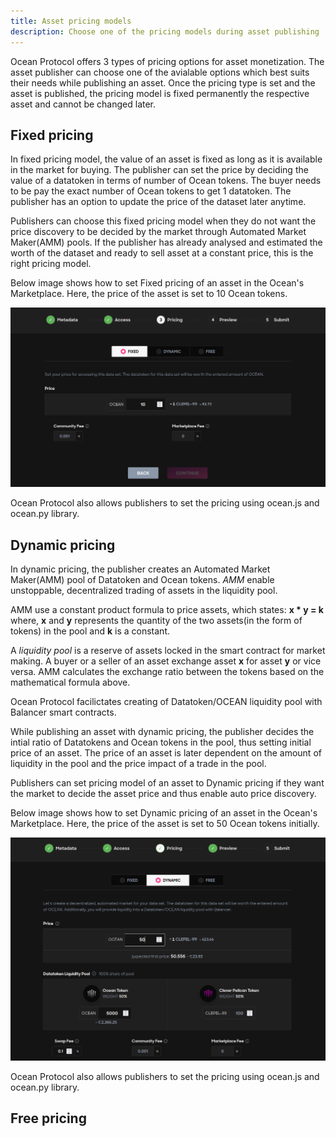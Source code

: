 ```yaml
---
title: Asset pricing models
description: Choose one of the pricing models during asset publishing
---
```


Ocean Protocol offers 3 types of pricing options for asset monetization. The asset publisher can choose one of the avialable options which best suits their needs while publishing an asset. Once the pricing type is set and the asset is published, the pricing model is fixed permanently the respective asset and cannot be changed later.

## Fixed pricing

In fixed pricing model, the value of an asset is fixed as long as it is available in the market for buying. The publisher can set the price by deciding the value of a datatoken in terms of number of Ocean tokens. The buyer needs to be pay the exact number of Ocean tokens to get 1 datatoken. The publisher has an option to update the price of the dataset later anytime.

Publishers can choose this fixed pricing model when they do not want the price discovery to be decided by the market through Automated Market Maker(AMM) pools. If the publisher has already analysed and estimated the worth of the dataset and ready to sell asset at a constant price, this is the right pricing model.

Below image shows how to set Fixed pricing of an asset in the Ocean's Marketplace. Here, the price of the asset is set to 10 Ocean tokens.

![fixed-asset-pricing](images/fixed-asset-pricing.png 'Fixed asset pricing using Marketplace')

Ocean Protocol also allows publishers to set the pricing using ocean.js and ocean.py library.

## Dynamic pricing

In dynamic pricing, the publisher creates an Automated Market Maker(AMM) pool of Datatoken and Ocean tokens. *AMM* enable unstoppable, decentralized trading of assets in the liquidity pool.

AMM use a constant product formula to price assets, which states: **x * y = k**
    where, **x** and **y** represents the quantity of the two assets(in the form of tokens) in the pool and **k** is a constant.

A *liquidity pool* is a reserve of assets locked in the smart contract for market making. A buyer or a seller of an asset exchange asset **x** for asset **y** or vice versa. AMM calculates the exchange ratio between the tokens based on the mathematical formula above.

Ocean Protocol facilictates creating of Datatoken/OCEAN liquidity pool with Balancer smart contracts. 

While publishing an asset with dynamic pricing, the publisher decides the intial ratio of Datatokens and Ocean tokens in the pool, thus setting initial price of an asset. The price of an asset is later dependent on the amount of liquidity in the pool and the price impact of a trade in the pool.

Publishers can set pricing model of an asset to Dynamic pricing if they want the market to decide the asset price and thus enable auto price discovery.

Below image shows how to set Dynamic pricing of an asset in the Ocean's Marketplace. Here, the price of the asset is set to 50 Ocean tokens initially.

![dynamic-asset-pricing](images/dynamic-asset-pricing.png 'Dynamic asset pricing using Marketplace')

Ocean Protocol also allows publishers to set the pricing using ocean.js and ocean.py library.

## Free pricing
